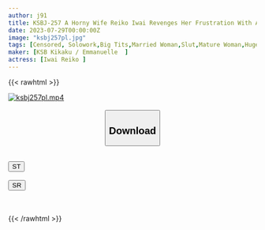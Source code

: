 ```yaml
---
author: j91
title: KSBJ-257 A Horny Wife Reiko Iwai Revenges Her Frustration With A Housekeeper For Cheating On Her
date: 2023-07-29T00:00:00Z
image: "ksbj257pl.jpg"
tags: [Censored, Solowork,Big Tits,Married Woman,Slut,Mature Woman,Huge Butt	]
maker: [KSB Kikaku / Emmanuelle  ]
actress: [Iwai Reiko ]
---
```



{{< rawhtml >}}

<div class="video" data-videoid="AXQVZQ13vJuXrJv">
    <a href="javascript:;">
        <img src="https://my.j91.asia/posts/ksbj257pl/ksbj257pl.jpg" width="WIDTH" height="HEIGHT" alt="ksbj257pl.mp4" loading="lazy">
    </a>
</div>

<script type="text/javascript" src="https://j91.asia/asset/on-demand-st.js"></script>

<br>
  <link rel="stylesheet" href="https://j91.asia/asset/bs5.css">
  
  <center>
  <button class="btn btn-primary" type="button" data-bs-toggle="collapse" data-bs-target=".multi-collapse" aria-expanded="false" aria-controls="multiCollapseExample1 multiCollapseExample2"><h2>Download</h2></button></center>
</p>
<div class="row">
  <div class="col">
    <div class="collapse multi-collapse" id="multiCollapseExample1">
      <div class="card card-body">
	      	      <br>
<div class="buttons">  
<a href="https://streamtape.to/v/AXQVZQ13vJuXrJv"><button class="btn-hover color-3"><i class="fa fa-download"></i> ST</button></a></div>
    </div>
  </div>
</div>
  <div class="col">
    <div class="collapse multi-collapse" id="multiCollapseExample2">
      <div class="card card-body">
	      <br>
<div class="buttons">
    <a href="https://streamruby.com/809xfdmexxxf.html"><button class="btn-hover color-9"><i class="fa fa-download"></i> SR</button></a></div>
<br><br>
      </div>
    </div>
  </div>
</div>

{{< /rawhtml >}}
